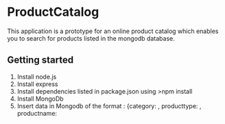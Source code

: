 ProductCatalog
==============

This application is a prototype for an online product catalog which enables you to search for products listed in the mongodb database.

Getting started
---------------

1. Install node.js
2. Install express
3. Install dependencies listed in package.json using >npm install
4. Install MongoDb
5. Insert data in Mongodb of the format : {category:<category such as appliance>
																					, producttype:<type such as refrigerator>
																					, productname:<title like xyz refrigerator>
																					, meta:{[brand:<brand>, dimension:<dimension>, color:<color>,....]}}
6. Start the server using 'nodetest1>npm start'
7. Browse to localhost:3000/findproduct 

Application architecture:
-------------------------
1. Jade pages in view:
         findproduct.jade : category and search input;
         products.jade : display search results;
2. index.js defines the route, connects to mongodb and sends data to the views.

